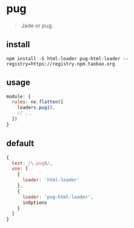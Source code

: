 # pug
> Jade or pug.

## install
```shell
npm install -S html-loader pug-html-loader --registry=https://registry.npm.taobao.org
```

## usage
```js
module: {
  rules: nx.flatten([
    loaders.pug(),
    // ...
  ])
}
```

## default
```js
{
  test: /\.pug$/,
  use: [
    {
      loader: 'html-loader'
    },
    {
      loader: 'pug-html-loader',
      inOptions
    }
  ]
}
```
